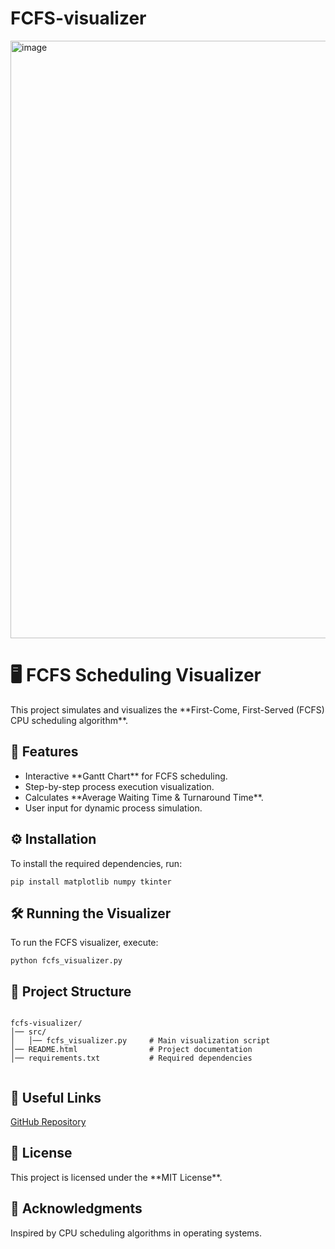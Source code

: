 # FCFS-visualizer
<img width="956" alt="image" src="https://github.com/avinandan04/FCFS-visualizer/assets/113305375/8a17b1e0-43a7-4ee8-a01a-f81a1c36c0f8">
<!DOCTYPE html>
<html lang="en">
<head>
    <meta charset="UTF-8">
    <meta name="viewport" content="width=device-width, initial-scale=1.0">
<!--     <title>FCFS Scheduling Visualizer</title>
    <style>
        body {
            font-family: Arial, sans-serif;
            margin: 0;
            padding: 0;
            background: #f8f9fa;
        }
        .container {
            max-width: 900px;
            margin: 40px auto;
            background: white;
            padding: 25px;
            border-radius: 10px;
            box-shadow: 0px 0px 10px rgba(0, 0, 0, 0.1);
        }
        h1, h2 {
            color: #2c3e50;
            text-align: center;
        }
        h2 {
            border-bottom: 2px solid #3498db;
            padding-bottom: 5px;
        }
        p {
            font-size: 16px;
            line-height: 1.6;
        }
        ul {
            line-height: 1.8;
        }
        code {
            background: #e3e3e3;
            padding: 4px 8px;
            border-radius: 4px;
            font-family: 'Courier New', monospace;
        }
        pre {
            background: #2d2d2d;
            color: #f8f8f8;
            padding: 15px;
            border-radius: 5px;
            overflow-x: auto;
            font-size: 14px;
        }
        .btn {
            display: inline-block;
            background: #3498db;
            color: white;
            padding: 10px 15px;
            text-decoration: none;
            border-radius: 5px;
            margin-top: 10px;
        }
        .btn:hover {
            background: #2980b9;
        }
        .center {
            text-align: center;
        }
    </style>
</head>
<body> -->

<div class="container">
    <h1>🖥️ FCFS Scheduling Visualizer</h1>
    <p>This project simulates and visualizes the **First-Come, First-Served (FCFS) CPU scheduling algorithm**.</p>
    <h2>📌 Features</h2>
    <ul>
        <li>Interactive **Gantt Chart** for FCFS scheduling.</li>
        <li>Step-by-step process execution visualization.</li>
        <li>Calculates **Average Waiting Time & Turnaround Time**.</li>
        <li>User input for dynamic process simulation.</li>
    </ul>
    <h2>⚙️ Installation</h2>
    <p>To install the required dependencies, run:</p>
    <pre><code>pip install matplotlib numpy tkinter</code></pre>
    <h2>🛠️ Running the Visualizer</h2>
    <p>To run the FCFS visualizer, execute:</p>
    <pre><code>python fcfs_visualizer.py</code></pre>
    <h2>📂 Project Structure</h2>
    <pre><code>
fcfs-visualizer/
│── src/
│   │── fcfs_visualizer.py     # Main visualization script
│── README.html                # Project documentation
│── requirements.txt           # Required dependencies
    </code></pre>
    <h2>🔗 Useful Links</h2>
    <p class="center">
        <a href="https://github.com/your-username/fcfs-visualizer" class="btn" target="_blank">GitHub Repository</a>
    </p>
    <h2>📜 License</h2>
    <p>This project is licensed under the **MIT License**.</p>
    <h2>🙏 Acknowledgments</h2>
    <p>Inspired by CPU scheduling algorithms in operating systems.</p>
</div>
</body>
</html>
